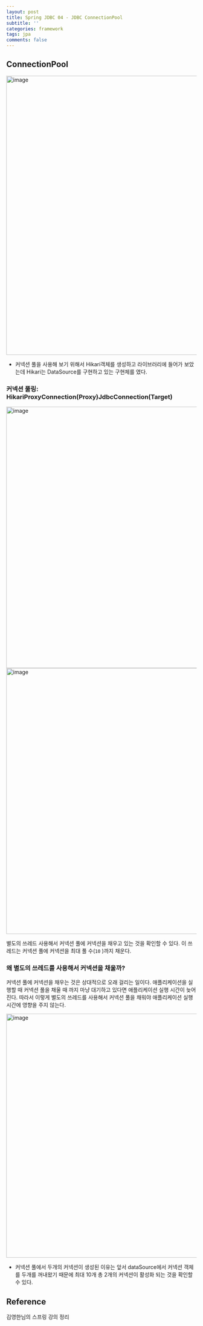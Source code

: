 ```yaml
---
layout: post
title: Spring JDBC 04 - JDBC ConnectionPool
subtitle: ''
categories: framework
tags: jpa
comments: false
---
```


## ConnectionPool

<img width="739" alt="image" src="https://github.com/user-attachments/assets/02e9d434-8a79-4a77-83df-7b132782a5dc">


- 커넥션 풀을 사용해 보기 위해서 Hikari객체를 생성하고 라이브러리에 들어가 보았는데 Hikari는 DataSource를 구현하고 있는 구현체를 였다.

### 커넥션 풀링: HikariProxyConnection(Proxy)JdbcConnection(Target)

<img width="692" alt="image" src="https://github.com/user-attachments/assets/197970b6-9037-4b2e-99c3-7b629eba256b">
<img width="704" alt="image" src="https://github.com/user-attachments/assets/a8a31fb3-0a96-40be-ba70-b4c9d907e834">

별도의 쓰레드 사용해서 커넥션 풀에 커넥션을 채우고 있는 것을 확인할 수 있다. 
이 쓰레드는 커넥션 풀에 커넥션을 최대 풀 수(`10` )까지 채운다. 

### 왜 별도의 쓰레드를 사용해서 커넥션을 채울까?

커넥션 풀에 커넥션을 채우는 것은 상대적으로 오래 걸리는 일이다. 
애플리케이션을 실행할 때 커넥션 풀을 채울 때 까지 마냥 대기하고 있다면 애플리케이션 실행 시간이 늦어진다. 
따라서 이렇게 별도의 쓰레드를 사용해서 커넥션 풀을 채워야 애플리케이션 실행 시간에 영향을 주지 않는다.

<img width="646" alt="image" src="https://github.com/user-attachments/assets/2343cef6-80d4-4e4b-a009-db7d464e4c50">

- 커넥션 풀에서 두개의 커넥션이 생성된 이유는 앞서 dataSource에서 커넥션 객체를 두개를 꺼내왔기 때문에 최대 10개 총 2개의 커넥션이 활성화 되는 것을 확인할 수 있다.

## Reference

김영한님의 스프링 강의 정리